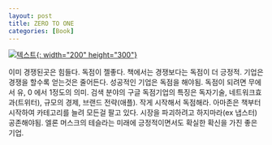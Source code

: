 ```yaml
---
layout: post
title: ZERO TO ONE
categories: [Book]
---
```


[![텍스트](http://image.yes24.com/momo/TopCate413/MidCate007/41267180.jpg){: width="200" height="300"}](http://www.yes24.com/Product/Goods/14795766?scode=032&OzSrank=1)


이미 경쟁된곳은 힘들다. 독점이 젤좋다.  책에서는 경쟁보다는 독점이 더 긍정적. 
기업은 경쟁을 할수록 얻는것은 줄어든다. 성공적인 기업은 독점을 해야됨.
독점이 되려면 무에서 유, 0 에서 1정도의 의미. 검색 분야의 구글
독점기업의 특징은 독자기술, 네트워크효과(트위터),  규모의 경제, 브랜드 전략(애플).
작게 시작해서 독점해라. 아마존은 책부터 시작하여 카테고리를 늘려 모든걸 팔고 있다.
시장을 파괴하려고 하지마라(ex 냅스터) 공존해야됨.
엘론 머스크의 테슬라는 미래에 긍정적이면서도 확실한 확신을 가진 좋은 기업.
